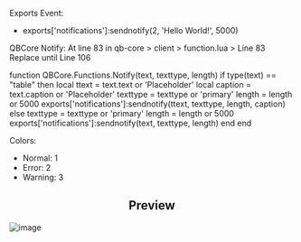 Exports Event:
  - exports['notifications']:sendnotify(2, 'Hello World!', 5000)

QBCore Notify: At line 83 in qb-core > client > function.lua > Line 83 Replace until Line 106

function QBCore.Functions.Notify(text, texttype, length)
    if type(text) == "table" then
        local ttext = text.text or 'Placeholder'
        local caption = text.caption or 'Placeholder'
        texttype = texttype or 'primary'
        length = length or 5000
        exports['notifications']:sendnotify(ttext, texttype, length, caption)
    else
        texttype = texttype or 'primary'
        length = length or 5000
        exports['notifications']:sendnotify(text, texttype, length)
    end
end

Colors:
  - Normal: 1
  - Error: 2
  - Warning: 3
    
<div align='center'></div>
<div align='center'><h2>Preview</h2></div>


![image](https://github.com/thesevenq/notifications/assets/59538879/7a399947-6ccd-4edf-89e3-2e2f7ec502c7)
